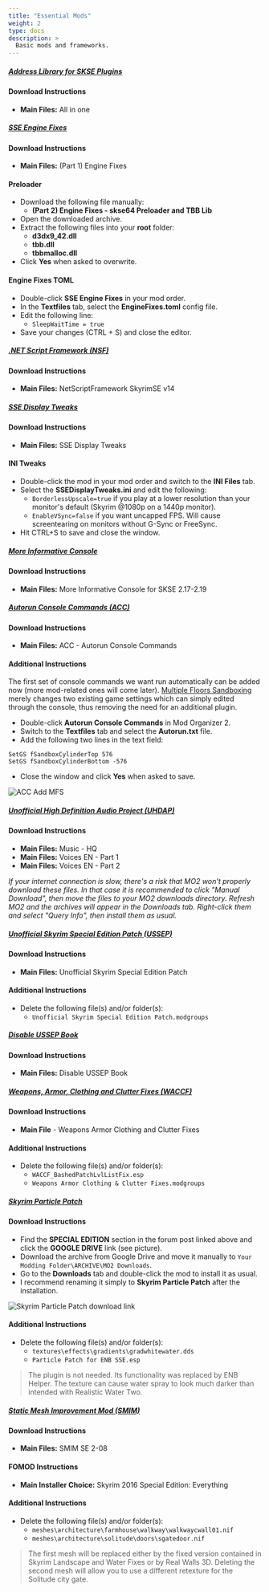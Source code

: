 ```yaml
---
title: "Essential Mods"
weight: 2
type: docs
description: >
  Basic mods and frameworks.
---
```


##### [Address Library for SKSE Plugins](https://www.nexusmods.com/skyrimspecialedition/mods/32444?tab=files)

#### Download Instructions

- **Main Files:** All in one

##### [SSE Engine Fixes](https://www.nexusmods.com/skyrimspecialedition/mods/17230?tab=files)

#### Download Instructions

- **Main Files:** (Part 1) Engine Fixes

#### Preloader

- Download the following file manually:
  * **(Part 2) Engine Fixes - skse64 Preloader and TBB Lib**
- Open the downloaded archive.
- Extract the following files into your **root** folder:
  * **d3dx9_42.dll**
  * **tbb.dll**
  * **tbbmalloc.dll**
- Click **Yes** when asked to overwrite.

#### Engine Fixes TOML

- Double-click **SSE Engine Fixes** in your mod order.
- In the **Textfiles** tab, select the **EngineFixes.toml** config file.
- Edit the following line:
  - `SleepWaitTime = true`
- Save your changes (CTRL + S) and close the editor.

##### [.NET Script Framework (NSF)](https://www.nexusmods.com/skyrimspecialedition/mods/21294?tab=files)

#### Download Instructions

- **Main Files:** NetScriptFramework SkyrimSE v14

##### [SSE Display Tweaks](https://www.nexusmods.com/skyrimspecialedition/mods/34705?tab=files)

#### Download Instructions

- **Main Files:** SSE Display Tweaks

#### INI Tweaks

- Double-click the mod in your mod order and switch to the **INI Files** tab.
- Select the **SSEDisplayTweaks.ini** and edit the following:
  - `BorderlessUpscale=true` if you play at a lower resolution than your monitor's default (Skyrim @1080p on a 1440p monitor).
  - `EnableVSync=false` if you want uncapped FPS. Will cause screentearing on monitors without G-Sync or FreeSync.
- Hit CTRL+S to save and close the window.

##### [More Informative Console](https://www.nexusmods.com/skyrimspecialedition/mods/19250?tab=files)

#### Download Instructions

* **Main Files:** More Informative Console for SKSE 2.17-2.19

##### [Autorun Console Commands (ACC)](https://www.nexusmods.com/skyrimspecialedition/mods/24919?tab=files)

#### Download Instructions

- **Main Files:** ACC - Autorun Console Commands

#### Additional Instructions

The first set of console commands we want run automatically can be added now (more mod-related ones will come later). [Multiple Floors Sandboxing](https://www.nexusmods.com/skyrimspecialedition/mods/4524) merely changes two existing game settings which can simply edited through the console, thus removing the need for an additional plugin.

- Double-click **Autorun Console Commands** in Mod Organizer 2.
- Switch to the **Textfiles** tab and select the **Autorun.txt** file.
- Add the following two lines in the text field:

```
SetGS fSandboxCylinderTop 576
SetGS fSandboxCylinderBottom -576
```

- Close the window and click **Yes** when asked to save.

![ACC Add MFS](/Pictures/skyrim-se/mod-installation/acc-add-mfs.png)

##### [Unofficial High Definition Audio Project (UHDAP)](https://www.nexusmods.com/skyrimspecialedition/mods/18115?tab=files)

#### Download Instructions

- **Main Files:** Music - HQ
- **Main Files:** Voices EN - Part 1
- **Main Files:** Voices EN - Part 2

*If your internet connection is slow, there's a risk that MO2 won't properly download these files. In that case it is recommended to click "Manual Download", then move the files to your MO2 downloads directory. Refresh MO2 and the archives will appear in the Downloads tab. Right-click them and select "Query Info", then install them as usual.*

##### [Unofficial Skyrim Special Edition Patch (USSEP)](https://www.nexusmods.com/skyrimspecialedition/mods/266?tab=files)

#### Download Instructions

- **Main Files:** Unofficial Skyrim Special Edition Patch

#### Additional Instructions

- Delete the following file(s) and/or folder(s):
  * `Unofficial Skyrim Special Edition Patch.modgroups`

##### [Disable USSEP Book](https://www.nexusmods.com/skyrimspecialedition/mods/26092?tab=files)

#### Download Instructions

- **Main Files:** Disable USSEP Book

##### [Weapons, Armor, Clothing and Clutter Fixes (WACCF)](https://www.nexusmods.com/skyrimspecialedition/mods/18994?tab=files)

#### Download Instructions

- **Main File** - Weapons Armor Clothing and Clutter Fixes

#### Additional Instructions

- Delete the following file(s) and/or folder(s):
  * `WACCF_BashedPatchLvlListFix.esp`
  * `Weapons Armor Clothing & Clutter Fixes.modgroups`

##### [Skyrim Particle Patch](http://enbseries.enbdev.com/forum/viewtopic.php?t=1499)

#### Download Instructions

- Find the **SPECIAL EDITION** section in the forum post linked above and click the **GOOGLE DRIVE** link (see picture).
- Download the archive from Google Drive and move it manually to `Your Modding Folder\ARCHIVE\MO2 Downloads`.
- Go to the **Downloads** tab and double-click the mod to install it as usual.
- I recommend renaming it simply to **Skyrim Particle Patch** after the installation.

![Skyrim Particle Patch download link](/Pictures/skyrim-se/mod-installation/skyrim-particle-patch-download.png)

#### Additional Instructions

- Delete the following file(s) and/or folder(s):
  - `textures\effects\gradients\gradwhitewater.dds`
  - `Particle Patch for ENB SSE.esp`

> The plugin is not needed. Its functionality was replaced by ENB Helper. The texture can cause water spray to look much darker than intended with Realistic Water Two.

##### [Static Mesh Improvement Mod (SMIM)](https://www.nexusmods.com/skyrimspecialedition/mods/659?tab=files)

#### Download Instructions

- **Main Files:** SMIM SE 2-08

#### FOMOD Instructions

- **Main Installer Choice:** Skyrim 2016 Special Edition: Everything

#### Additional Instructions

- Delete the following file(s) and/or folder(s):
  * `meshes\architecture\farmhouse\walkway\walkwaycwall01.nif`
  * `meshes\architecture\solitude\doors\sgatedoor.nif`

> The first mesh will be replaced either by the fixed version contained in Skyrim Landscape and Water Fixes or by Real Walls 3D. Deleting the second mesh will allow you to use a different retexture for the Solitude city gate.
